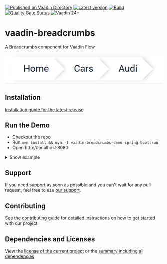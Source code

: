 [![Published on Vaadin Directory](https://img.shields.io/badge/Vaadin%20Directory-published-00b4f0?logo=vaadin)](https://vaadin.com/directory/component/vaadin-breadcrumbs)
[![Latest version](https://img.shields.io/maven-central/v/software.xdev/vaadin-breadcrumbs?logo=apache%20maven)](https://mvnrepository.com/artifact/software.xdev/vaadin-breadcrumbs)
[![Build](https://img.shields.io/github/actions/workflow/status/xdev-software/vaadin-breadcrumbs/check-build.yml?branch=develop)](https://github.com/xdev-software/vaadin-breadcrumbs/actions/workflows/check-build.yml?query=branch%3Adevelop)
[![Quality Gate Status](https://sonarcloud.io/api/project_badges/measure?project=xdev-software_vaadin-breadcrumbs&metric=alert_status)](https://sonarcloud.io/dashboard?id=xdev-software_vaadin-breadcrumbs)
![Vaadin 24+](https://img.shields.io/badge/Vaadin%20Platform/Flow-24+-00b4f0)

# vaadin-breadcrumbs

A Breadcrumbs component for Vaadin Flow

![demo](assets/demo.png)


## Installation
[Installation guide for the latest release](https://github.com/xdev-software/vaadin-breadcrumbs/releases/latest#Installation)

## Run the Demo
* Checkout the repo
* Run ``mvn install && mvn -f vaadin-breadcrumbs-demo spring-boot:run``
* Open http://localhost:8080

<details>
  <summary>Show example</summary>
  
  ![demo](assets/demo.avif)
</details>

## Support
If you need support as soon as possible and you can't wait for any pull request, feel free to use [our support](https://xdev.software/en/services/support).

## Contributing
See the [contributing guide](./CONTRIBUTING.md) for detailed instructions on how to get started with our project.

## Dependencies and Licenses
View the [license of the current project](LICENSE) or the [summary including all dependencies](https://xdev-software.github.io/vaadin-breadcrumbs/dependencies)
